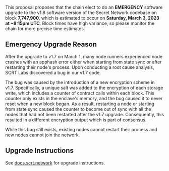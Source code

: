 This proposal proposes that the chain elect to do an **EMERGENCY** software upgrade to the v1.8 software version of the Secret Network codebase on block **7,747,900**, which is estimated to occur on **Saturday, March 3, 2023 at ~8:15pm UTC**. Block times have high variance, so please monitor the chain for more precise time estimates.

## Emergency Upgrade Reason

After the upgrade to v1.7 on March 1, many node runners experienced node crashes with an apphash error either when starting from state sync or after restarting their node's process. Upon conducting a root cause analysis, SCRT Labs discovered a bug in our v1.7 code.

The bug was caused by the introduction of a new encryption scheme in v1.7. Specifically, a unique salt was added to the encryption of each storage write, which includes a counter of contract calls within each block. This counter only exists in the enclave's memory, and the bug caused it to never reset when a new block began. As a result, restarting a node or starting from state sync caused the counter to become out of sync with all the nodes that had not been restarted after the v1.7 upgrade. Consequently, this resulted in a different encryption output which is part of consensus.

While this bug still exists, existing nodes cannot restart their process and new nodes cannot join the network.

## Upgrade Instructions

See [docs.scrt.network](https://docs.scrt.network/secret-network-documentation/infrastructure/upgrade-instructions/v1.8) for upgrade instructions.
